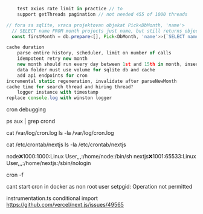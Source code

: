 ```ts
    test axios rate limit in practice // to
    support getThreads pagination // not needed 455 of 1000 threads

// fora sa sqlite, vraca projektovan objekat Pick<DbMonth, 'name'>
  // SELECT name FROM month projects just name, but still returns object { name }
  const firstMonth = db.prepare<[], Pick<DbMonth, 'name'>>(`SELECT name FROM month ORDER BY name ASC LIMIT 1`).get();

cache duration
    parse entire history, scheduler, limit on number of calls
    idempotent retry new month
    new month should run every day between 1st and 15th in month, insert or update
    data folder must use volume for sqlite db and cache
    add api endpoints for cron
incremental static regeneration, invalidate after parseNewMonth
cache time for search thread and hiring thread?
    logger instance with timestamp
replace console.log with winston logger
```

cron debugging

ps aux | grep crond

cat /var/log/cron.log
ls -la /var/log/cron.log

cat /etc/crontab/nextjs
ls -la /etc/crontab/nextjs

node:x:1000:1000:Linux User,,,:/home/node:/bin/sh
nextjs:x:1001:65533:Linux User,,,:/home/nextjs:/sbin/nologin

cron -f

cant start cron in docker as non root user
setpgid: Operation not permitted

instrumentation.ts conditional import
https://github.com/vercel/next.js/issues/49565